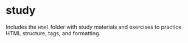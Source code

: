 # study
Includes the `Html` folder with study materials and exercises to practice HTML structure, tags, and formatting.

